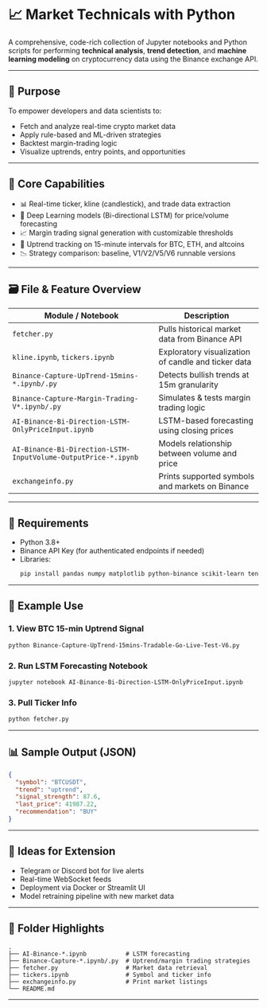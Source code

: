 # 📈 Market Technicals with Python

A comprehensive, code-rich collection of Jupyter notebooks and Python scripts for performing **technical analysis**, **trend detection**, and **machine learning modeling** on cryptocurrency data using the Binance exchange API.

---

## 🎯 Purpose

To empower developers and data scientists to:
- Fetch and analyze real-time crypto market data
- Apply rule-based and ML-driven strategies
- Backtest margin-trading logic
- Visualize uptrends, entry points, and opportunities

---

## 🧠 Core Capabilities

- 📊 Real-time ticker, kline (candlestick), and trade data extraction
- 🧠 Deep Learning models (Bi-directional LSTM) for price/volume forecasting
- 📈 Margin trading signal generation with customizable thresholds
- 📍 Uptrend tracking on 15-minute intervals for BTC, ETH, and altcoins
- 📉 Strategy comparison: baseline, V1/V2/V5/V6 runnable versions

---

## 🗃️ File & Feature Overview

| Module / Notebook                                          | Description                                      |
|------------------------------------------------------------|--------------------------------------------------|
| `fetcher.py`                                               | Pulls historical market data from Binance API    |
| `kline.ipynb`, `tickers.ipynb`                             | Exploratory visualization of candle and ticker data |
| `Binance-Capture-UpTrend-15mins-*.ipynb/.py`               | Detects bullish trends at 15m granularity        |
| `Binance-Capture-Margin-Trading-V*.ipynb/.py`              | Simulates & tests margin trading logic           |
| `AI-Binance-Bi-Direction-LSTM-OnlyPriceInput.ipynb`        | LSTM-based forecasting using closing prices      |
| `AI-Binance-Bi-Direction-LSTM-InputVolume-OutputPrice-*.ipynb` | Models relationship between volume and price |
| `exchangeinfo.py`                                          | Prints supported symbols and markets on Binance  |

---

## 🧪 Requirements

- Python 3.8+
- Binance API Key (for authenticated endpoints if needed)
- Libraries:
  ```bash
  pip install pandas numpy matplotlib python-binance scikit-learn tensorflow keras
  ```

---

## 🚀 Example Use

### 1. View BTC 15-min Uptrend Signal

```bash
python Binance-Capture-UpTrend-15mins-Tradable-Go-Live-Test-V6.py
```

### 2. Run LSTM Forecasting Notebook

```bash
jupyter notebook AI-Binance-Bi-Direction-LSTM-OnlyPriceInput.ipynb
```

### 3. Pull Ticker Info

```bash
python fetcher.py
```

---

## 📊 Sample Output (JSON)

```json
{
  "symbol": "BTCUSDT",
  "trend": "uptrend",
  "signal_strength": 87.6,
  "last_price": 41987.22,
  "recommendation": "BUY"
}
```

---

## 🧩 Ideas for Extension

- Telegram or Discord bot for live alerts
- Real-time WebSocket feeds
- Deployment via Docker or Streamlit UI
- Model retraining pipeline with new market data

---

## 📁 Folder Highlights

```
.
├── AI-Binance-*.ipynb           # LSTM forecasting
├── Binance-Capture-*.ipynb/.py  # Uptrend/margin trading strategies
├── fetcher.py                   # Market data retrieval
├── tickers.ipynb                # Symbol and ticker info
├── exchangeinfo.py              # Print market listings
└── README.md
```

---

